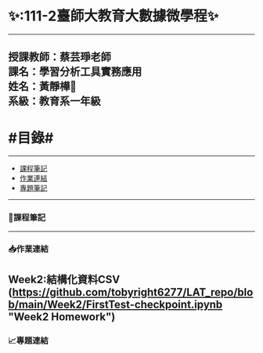 ✨:111-2臺師大教育大數據微學程:sparkles:
=========================
---
授課教師：蔡芸琤老師
<br/>課名：學習分析工具實務應用
<br/>姓名：黃靜樺:frog:
<br/>系級：教育系一年級
---
#目錄#
========
---
* [課程筆記](#jump1)
* [作業連結](#jump2)
* [專題筆記](#jump3)

---
### <span id="jump1">:bookmark_tabs:課程筆記</span>
---
### <span id="jump2">:inbox_tray:作業連結</span>
Week2:結構化資料CSV
(https://github.com/tobyright6277/LAT_repo/blob/main/Week2/FirstTest-checkpoint.ipynb "Week2 Homework")
---
### <span id="jump3">:chart_with_upwards_trend:專題連結</span>
